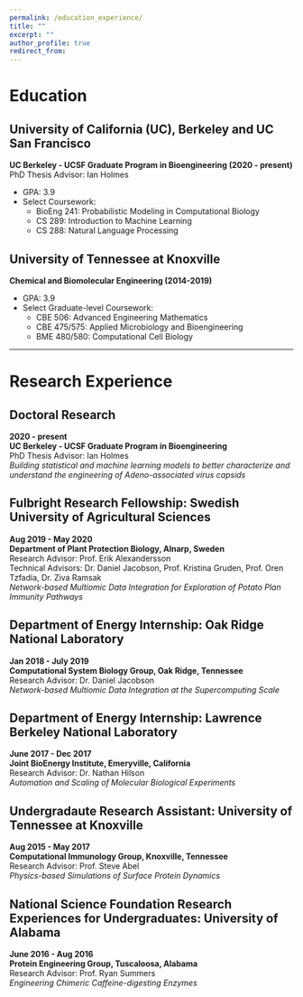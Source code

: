 ```yaml
---
permalink: /education_experience/
title: ""
excerpt: ""
author_profile: true
redirect_from: 
---
```


# Education
## University of California (UC), Berkeley and UC San Francisco
**UC Berkeley - UCSF Graduate Program in Bioengineering (2020 - present)**  
PhD Thesis Advisor: Ian Holmes  
- GPA: 3.9
- Select Coursework:
  - BioEng 241: Probabilistic Modeling in Computational Biology
  - CS 289: Introduction to Machine Learning
  - CS 288: Natural Language Processing
  
## University of Tennessee at Knoxville
**Chemical and Biomolecular Engineering (2014-2019)**  
- GPA: 3.9
- Select Graduate-level Coursework:
  - CBE 506: Advanced Engineering Mathematics
  - CBE 475/575: Applied Microbiology and Bioengineering
  - BME 480/580: Computational Cell Biology
  
<hr style="border:2px DarkGreen">
  
# Research Experience
## Doctoral Research
**2020 - present**  
**UC Berkeley - UCSF Graduate Program in Bioengineering**  
PhD Thesis Advisor: Ian Holmes  
*Building statistical and machine learning models to better characterize and understand the engineering of Adeno-associated virus capsids*  
  
## Fulbright Research Fellowship: Swedish University of Agricultural Sciences
**Aug 2019 - May 2020**  
**Department of Plant Protection Biology, Alnarp, Sweden**  
Research Advisor: Prof. Erik Alexandersson  
Technical Advisors: Dr. Daniel Jacobson, Prof. Kristina Gruden, Prof. Oren Tzfadia, Dr. Ziva Ramsak  
*Network-based Multiomic Data Integration for Exploration of Potato Plan Immunity Pathways*  
  
## Department of Energy Internship: Oak Ridge National Laboratory
**Jan 2018 - July 2019**  
**Computational System Biology Group, Oak Ridge, Tennessee**  
Research Advisor: Dr. Daniel Jacobson  
*Network-based Multiomic Data Integration at the Supercomputing Scale*  
  
## Department of Energy Internship: Lawrence Berkeley National Laboratory
**June 2017 - Dec 2017**  
**Joint BioEnergy Institute, Emeryville, California**  
Research Advisor: Dr. Nathan Hilson  
*Automation and Scaling of Molecular Biological Experiments*  
  
## Undergradaute Research Assistant: University of Tennessee at Knoxville
**Aug 2015 - May 2017**  
**Computational Immunology Group, Knoxville, Tennessee**  
Research Advisor: Prof. Steve Abel  
*Physics-based Simulations of Surface Protein Dynamics*  
  
## National Science Foundation Research Experiences for Undergraduates: University of Alabama
**June 2016 - Aug 2016**  
**Protein Engineering Group, Tuscaloosa, Alabama**  
Research Advisor: Prof. Ryan Summers  
*Engineering Chimeric Caffeine-digesting Enzymes*  
